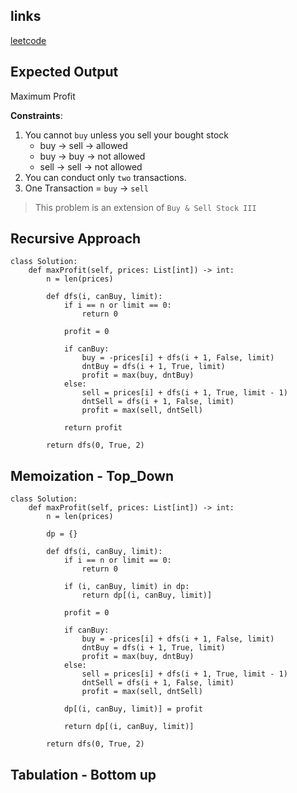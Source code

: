 ## links
[leetcode](https://leetcode.com/problems/best-time-to-buy-and-sell-stock-iii/description/)

## Expected Output
Maximum Profit

**Constraints**:
1. You cannot `buy` unless you sell your bought stock
    - buy -> sell -> allowed
    - buy -> buy -> not allowed
    - sell -> sell -> not allowed
2. You can conduct only `two` transactions.
3. One Transaction = `buy` -> `sell`

> This problem is an extension of `Buy & Sell Stock III`
## Recursive Approach

```
class Solution:
    def maxProfit(self, prices: List[int]) -> int:
        n = len(prices)

        def dfs(i, canBuy, limit):
            if i == n or limit == 0:
                return 0
            
            profit = 0

            if canBuy:
                buy = -prices[i] + dfs(i + 1, False, limit)
                dntBuy = dfs(i + 1, True, limit)
                profit = max(buy, dntBuy)
            else:
                sell = prices[i] + dfs(i + 1, True, limit - 1)
                dntSell = dfs(i + 1, False, limit)
                profit = max(sell, dntSell)
            
            return profit
        
        return dfs(0, True, 2)
```

## Memoization - Top_Down

```
class Solution:
    def maxProfit(self, prices: List[int]) -> int:
        n = len(prices)

        dp = {}

        def dfs(i, canBuy, limit):
            if i == n or limit == 0:
                return 0
            
            if (i, canBuy, limit) in dp:
                return dp[(i, canBuy, limit)]

            profit = 0

            if canBuy:
                buy = -prices[i] + dfs(i + 1, False, limit)
                dntBuy = dfs(i + 1, True, limit)
                profit = max(buy, dntBuy)
            else:
                sell = prices[i] + dfs(i + 1, True, limit - 1)
                dntSell = dfs(i + 1, False, limit)
                profit = max(sell, dntSell)
            
            dp[(i, canBuy, limit)] = profit

            return dp[(i, canBuy, limit)]
        
        return dfs(0, True, 2)
```

## Tabulation - Bottom up

```

```